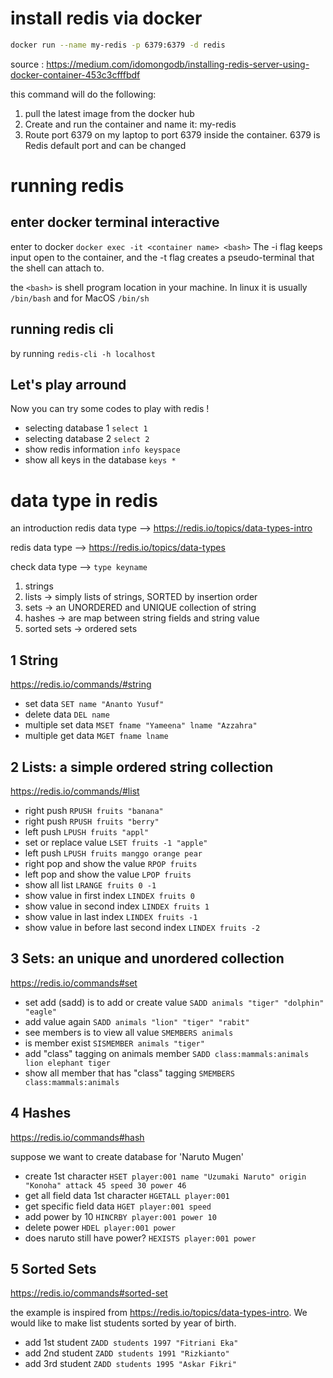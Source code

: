 # install redis via docker


```sh
docker run --name my-redis -p 6379:6379 -d redis
```
source : https://medium.com/idomongodb/installing-redis-server-using-docker-container-453c3cfffbdf

this command will do the following:

1. pull the latest image from the docker hub
2. Create and run the container and name it: my-redis
3. Route port 6379 on my laptop to port 6379 inside the container. 6379 is Redis default port and can be changed


# running redis

## enter docker terminal interactive

enter to docker `docker exec -it <container name> <bash>` The -i flag keeps input open to the container, and the -t flag creates a pseudo-terminal that the shell can attach to. 

the `<bash>` is shell program location in your machine. In linux it is usually `/bin/bash` and for MacOS `/bin/sh`

## running redis cli

by running `redis-cli -h localhost`

## Let's play arround

Now you can try some codes to play with redis !

- selecting database 1 `select 1`
- selecting database 2 `select 2`
- show redis information `info keyspace`
- show all keys in the database `keys *`


# data type in redis

an introduction redis data type -->  https://redis.io/topics/data-types-intro

redis data type --> https://redis.io/topics/data-types

check data type --> `type keyname`

1. strings
2. lists -> simply lists of strings, SORTED by insertion order
3. sets -> an UNORDERED and UNIQUE collection of string
4. hashes -> are map between string fields and string value
5. sorted sets -> ordered sets

## 1 String

https://redis.io/commands/#string

- set data `SET name "Ananto Yusuf"`
- delete data `DEL name`
- multiple set data `MSET fname "Yameena" lname "Azzahra"`
- multiple get data `MGET fname lname`

## 2 Lists: a simple ordered string collection

https://redis.io/commands/#list

- right push `RPUSH fruits "banana"`
- right push `RPUSH fruits "berry"`
- left push `LPUSH fruits "appl"`
- set or replace value `LSET fruits -1 "apple"`
- left push `LPUSH fruits manggo orange pear`
- right pop and show the value `RPOP fruits` 
- left pop and show the value `LPOP fruits`
- show all list `LRANGE fruits 0 -1`
- show value in first index `LINDEX fruits 0`
- show value in second index `LINDEX fruits 1`
- show value in last index `LINDEX fruits -1`
- show value in before last second index `LINDEX fruits -2`

## 3 Sets: an unique and unordered collection

https://redis.io/commands#set

- set add (sadd) is to add or create value `SADD animals "tiger" "dolphin" "eagle"`
- add value again `SADD animals "lion" "tiger" "rabit"`
- see members is to view all value `SMEMBERS animals`
- is member exist `SISMEMBER animals "tiger"`
- add "class" tagging on animals member `SADD class:mammals:animals lion elephant tiger`
- show all member that has "class" tagging `SMEMBERS class:mammals:animals`

## 4 Hashes

https://redis.io/commands#hash

suppose we want to create database for 'Naruto Mugen'

- create 1st character `HSET player:001 name "Uzumaki Naruto" origin "Konoha" attack 45 speed 30 power 46`
- get all field data 1st character `HGETALL player:001`
- get specific field data `HGET player:001 speed`
- add power by 10 `HINCRBY player:001 power 10`
- delete power `HDEL player:001 power`
- does naruto still have power?  `HEXISTS player:001 power`

## 5 Sorted Sets

https://redis.io/commands#sorted-set

the example is inspired from https://redis.io/topics/data-types-intro. We would like to make list students sorted by year of birth.

- add 1st student `ZADD students 1997 "Fitriani Eka"`
- add 2nd student `ZADD students 1991 "Rizkianto"`
- add 3rd student `ZADD students 1995 "Askar Fikri"`
